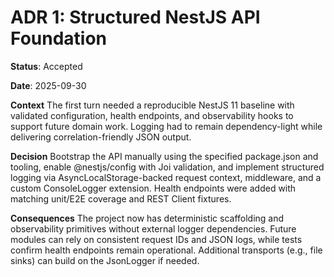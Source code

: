 # ADR 1: Structured NestJS API Foundation

**Status**: Accepted

**Date**: 2025-09-30

**Context**
The first turn needed a reproducible NestJS 11 baseline with validated configuration, health endpoints, and observability hooks to support future domain work. Logging had to remain dependency-light while delivering correlation-friendly JSON output.

**Decision**
Bootstrap the API manually using the specified package.json and tooling, enable @nestjs/config with Joi validation, and implement structured logging via AsyncLocalStorage-backed request context, middleware, and a custom ConsoleLogger extension. Health endpoints were added with matching unit/E2E coverage and REST Client fixtures.

**Consequences**
The project now has deterministic scaffolding and observability primitives without external logger dependencies. Future modules can rely on consistent request IDs and JSON logs, while tests confirm health endpoints remain operational. Additional transports (e.g., file sinks) can build on the JsonLogger if needed.
